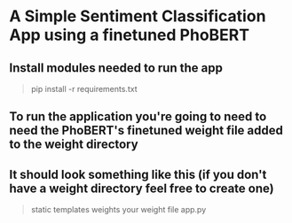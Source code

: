 # A Simple Sentiment Classification App using a finetuned PhoBERT

## Install modules needed to run the app
>pip install -r requirements.txt

## To run the application you're going to need to need the PhoBERT's finetuned weight file added to the weight directory
## It should look something like this (if you don't have a weight directory feel free to create one)
>static
>templates
>weights
>   your weight file
>app.py